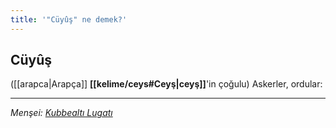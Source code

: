 ```yaml
---
title: '"Cüyûş" ne demek?'
---
```


## Cüyûş
([[arapca|Arapça]] **[[kelime/ceys#Ceyş|ceyş]]**'in çoğulu) Askerler, ordular:

---
*Menşei: [Kubbealtı Lugatı](https://www.lugatim.com/s/cüyuş)*